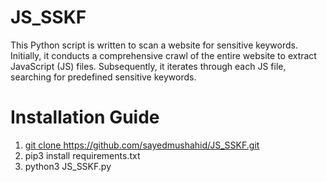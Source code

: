 # JS_SSKF
This Python script is written to scan a website for sensitive keywords. Initially, it conducts a comprehensive crawl of the entire website to extract JavaScript (JS) files. Subsequently, it iterates through each JS file, searching for predefined sensitive keywords.

 # Installation Guide
  1. [git clone ](https://github.com/sayedmushahid/JS_SSKF.git)https://github.com/sayedmushahid/JS_SSKF.git
  2. pip3 install requirements.txt
  3. python3 JS_SSKF.py
